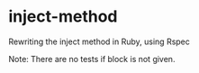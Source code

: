 inject-method
=============

Rewriting the inject method in Ruby, using Rspec

Note: There are no tests if block is not given.
